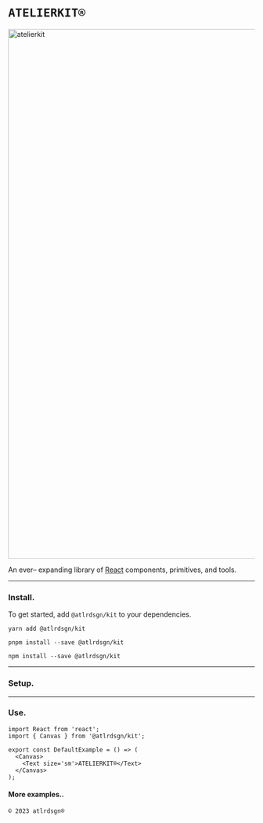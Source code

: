 # `ATELIERKIT®`

<a href="https://docs.atlrdsgn.com">
  <img width="1080" alt="atelierkit" src="https://cdn.atlrdsgn.com/assets/github/atlrdsgn/kit-cover.png">
</a>

An ever– expanding library of [React](https://reactjs.org/) components, primitives, and tools.

<hr />

### Install.

To get started, add `@atlrdsgn/kit` to your dependencies.

```yarn
yarn add @atlrdsgn/kit
```

```pnpm
pnpm install --save @atlrdsgn/kit
```

```npm
npm install --save @atlrdsgn/kit
```

<hr />

### Setup.

<hr />

### Use.

```tsx
import React from 'react';
import { Canvas } from '@atlrdsgn/kit';

export const DefaultExample = () => (
  <Canvas>
    <Text size='sm'>ATELIERKIT®</Text>
  </Canvas>
);
```

#### More examples..

`© 2023 atlrdsgn®`
